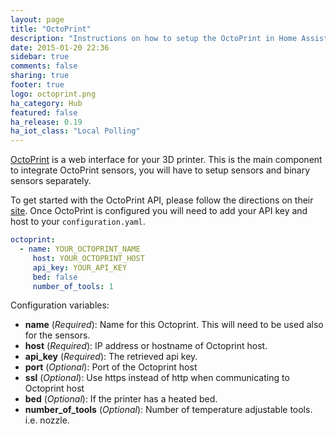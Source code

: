 ```yaml
---
layout: page
title: "OctoPrint"
description: "Instructions on how to setup the OctoPrint in Home Assistant."
date: 2015-01-20 22:36
sidebar: true
comments: false
sharing: true
footer: true
logo: octoprint.png
ha_category: Hub
featured: false
ha_release: 0.19
ha_iot_class: "Local Polling"
---
```


[OctoPrint](http://octoprint.org/) is a web interface for your 3D printer. This is the main component to integrate OctoPrint sensors, you will have to setup sensors and binary sensors separately.

To get started with the OctoPrint API, please follow the directions on their [site](http://docs.octoprint.org/en/master/api/general.html). Once OctoPrint is configured you will need to add your API key and host to your `configuration.yaml`. 


```yaml
octoprint:
  - name: YOUR_OCTOPRINT_NAME
     host: YOUR_OCTOPRINT_HOST
     api_key: YOUR_API_KEY
     bed: false
     number_of_tools: 1
```

Configuration variables:
- **name** (*Required*): Name for this Octoprint. This will need to be used also for the sensors.
- **host** (*Required*): IP address or hostname of Octoprint host.
- **api_key** (*Required*): The retrieved api key.
- **port** (*Optional*): Port of the Octoprint host
- **ssl** (*Optional*): Use https instead of http when communicating to Octoprint host
- **bed** (*Optional*): If the printer has a heated bed.
- **number_of_tools** (*Optional*): Number of temperature adjustable tools. i.e. nozzle.
